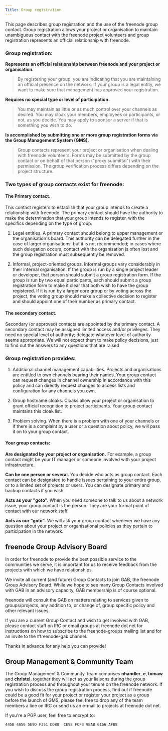 ```yaml
---
Title: Group registration
---
```


This page describes group registration and the use of the freenode group
contact. Group registration allows your project or organisation to maintain
unambiguous contact with the freenode project volunteers and group registration
represents an official relationship with freenode.

### Group registration:

**Represents an official relationship between freenode and your project or
organisation.**

> By registering your group, you are indicating that you are maintaining an
> official presence on the network. If your group is a legal entity, we want to
> make sure that management has approved your registration.

**Requires no special type or level of participation.**

> You may maintain as little or as much control over your channels as desired.
> You may cloak your members, employees or participants, or not, as you decide.
> You may apply to sponsor a server if that is something you wish to do.

**Is accomplished by submitting one or more group registration forms via the
Group Management System (GMS).**

> Group contacts represent your project or organisation when dealing with
> freenode volunteers. Forms may be submitted by the group contact or on behalf
> of that person ("proxy submittal") with their permission. The group
> verification process differs depending on the project structure.


### Two types of group contacts exist for freenode:

#### The Primary contact.
This contact registers to establish that your group
intends to create a relationship with freenode. The primary contact should have
the authority to make the determination that your group intends to register,
with the specifics depending on the type of group:


1. Legal entities.  A primary contact should belong to upper management or the
organisation's board. This authority can be delegated further in the case of
larger organisations, but it is not recommended; in cases where such delegation
occurs, contact with the organisation is often lost and the group registration
must subsequently be removed.

2. Informal, project-oriented groups.  Informal groups vary considerably in
their internal organisation. If the group is run by a single project leader or
developer, that person should submit a group registration form. If the group is
run by two equal participants, each should submit a group registration form to
make it clear that both wish to have the group registered.  If it is run by a
larger core group or by voting across the project, the voting group should make
a collective decision to register and should appoint one of their number as
primary contact.

#### The secondary contact.
Secondary (or approved) contacts are appointed by
the primary contact. A secondary contact may be assigned limited access and/or
privileges. They need no special level of authority; delegate whatever level of
authority seems appropriate.  We will not expect them to make policy decisions,
just to find out the answers to any questions that are raised

### Group registration provides:

1. Additional channel management capabilities.  Projects and organisations are
entitled to own channels bearing their names. Your group contact can request
changes in channel ownership in accordance with this policy and can directly
request changes to access lists and configuration for any channels you own.

2. Group hostname cloaks.  Cloaks allow your project or organisation to grant
official recognition to project participants. Your group contact maintains this
cloak list.

3. Problem solving.  When there is a problem with one of your channels or if
there is a complaint by a user or a question about policy, we will pass it on
to your group contact.


#### Your group contacts:

**Are designated by your project or organisation.** For example, a group
contact might be your IT manager or someone involved with your project
infrastructure.

**Can be one person or several.** You decide who acts as group contact. Each
contact can be designated to handle issues pertaining to your entire group, or
to a limited set of projects or users. You can designate primary and backup
contacts if you wish.

**Acts as your "goto".** When you need someone to talk to us about a network
issue, your group contact is the person.  They are your formal point of contact
with our network staff.

**Acts as our "goto".** We will ask your group contact whenever we have any
question about your project or organisational policies as they pertain to
participation in the network.


## freenode Group Advisory Board

In order for freenode to provide the best possible service to the communities
we serve, it is important for us to receive feedback from the projects with
which we have relationships.

We invite all current (and future) Group Contacts to join GAB, the freenode
Group Advisory Board. While we hope to see many Group Contacts involved with
GAB in an advisory  capacity, GAB membership is of course optional.

freenode will consult the GAB on matters relating to services given to
groups/projects, any addition to, or change of, group specific policy and other
relevant issues.

If you are a current Group Contact and wish to get involved with GAB, please
contact staff on IRC or email groups at freenode dot net for instructions on
how to subscribe to the freenode-groups mailing list and for an invite to the
\#freenode-gab channel.

Thanks in advance for any help you can provide!

## Group Management & Community Team

The Group Management & Community Team comprises **nhandler**, **e**, **tomaw**
and **christel**, together they will act as your liaisons during the group
registration process and throughout your tenure on the freenode network. If you
wish to discuss the group registration process, find out if freenode could be a
good fit for your project or register your project as a group before the launch
of GMS, please feel free to drop any of the team members a line on IRC or send
us an e-mail to projects at freenode dot net.

If you're a PGP user, feel free to encrypt to:

    445B 4A56 5E9D F351 DD80  CE98 FCF3 9BAB 6166 AFB8
